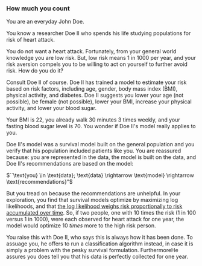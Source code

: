 ### How much you count
You are an everyday John Doe.

You know a researcher Doe II who spends his life studying populations for risk of heart attack.

You do not want a heart attack.  Fortunately, from your general world knowledge you are low risk.
But, low risk means 1 in 1000 per year, and your risk aversion compels you to be willing to act on yourself to further avoid risk.  How do you do it?

Consult Doe II of course.  Doe II has trained a model to estimate your risk based on risk factors, including age, gender, body mass index (BMI), physical activity, and diabetes.  Doe II suggests you lower your age (not possible), be female (not possible), lower your BMI, increase your physical activity, and lower your blood sugar.

Your BMI is 22, you already walk 30 minutes 3 times weekly, and your fasting blood sugar level is 70.  You wonder if Doe II's model really applies to you. 

Doe II's model was a survival model built on the general population and you verify that his population included patients like you.  You are reassured because: you are represented in the data, the model is built on the data, and Doe II's recommendations are based on the model:

$``\text{you} \in \text{data}; \text{data} \rightarrow \text{model} \rightarrow \text{recommendations}"$

But you tread on because the recommendations are unhelpful.
In your exploration, you find that survival models optimize by maximizing log likelihoods, and that [the log likelihood weighs risk proportionally to risk accumulated over time](https://arxiv.org/abs/1911.05109).  So, if two people, one with 10 times the risk (1 in 100 versus 1 in 1000), were each observed for heart attack for one year, the model would optimize 10 *times* more to the high risk person.

You raise this with Doe II, who says this is always how it has been done.  To assuage you, he offers to run a classification algorithm instead, in case it is simply a problem with the pesky survival formulation.  FurthermoreHe assures you does tell you that his data is perfectly collected for  one year.  
<!--stackedit_data:
eyJoaXN0b3J5IjpbMTE3NzczMTI0OSwtMjAwNDExMjE0OCwtOT
QwMzYzODkyLC0xMjA0NjYyNjMxLC0xMjAwNjQyNDIsNDAxOTYy
OTkxLDgzOTMwMzM3N119
-->